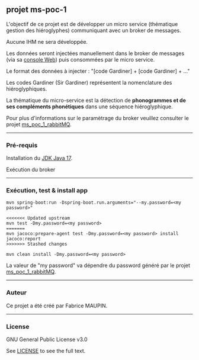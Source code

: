 ## projet ms-poc-1

L'objectif de ce projet est de développer un micro service (thématique gestion des hiéroglyphes) communiquant avec un broker de messages.

Aucune IHM ne sera développée.

Les données seront injectées manuellement dans le broker de messages (via sa [console Web](http://localhost:15672)) puis consommées par le micro service.

Le format des données à injecter : "[code Gardiner] + [code Gardiner] + ..."

Les codes Gardiner (Sir Gardiner) représentent la nomenclature des hiéroglyphiques.

La thématique du micro-service est la détection de **phonogrammes et de ses compléments phonétiques** dans une séquence hiéroglyphique.

Pour plus d'informations sur le paramètrage du broker veuillez consulter le projet [ms_poc_1_rabbitMQ](https://github.com/fmaupin/ms_poc_1_rabbitMQ).

***

### Pré-requis

Installation du [JDK Java 17](https://www.oracle.com/java/technologies/javase/jdk17-archive-downloads.html).

Exécution du broker

***

### Exécution, test & install app

```
mvn spring-boot:run -Dspring-boot.run.arguments="--my.password=<my password>"
```

```
<<<<<<< Updated upstream
mvn test -Dmy.password=<my password>
=======
mvn jacoco:prepare-agent test -Dmy.password=<my password> install jacoco:report
>>>>>>> Stashed changes

mvn clean install -Dmy.password=<my password>
```

La valeur de "my password" va dépendre du password généré par le projet [ms_poc_1_rabbitMQ](https://github.com/fmaupin/ms_poc_1_rabbitMQ). 

***

### Auteur

Ce projet a été créé par Fabrice MAUPIN.

***

### License

GNU General Public License v3.0

See [LICENSE](https://github.com/fmaupin/ms_poc_1/blob/master/LICENSE) to see the full text.



